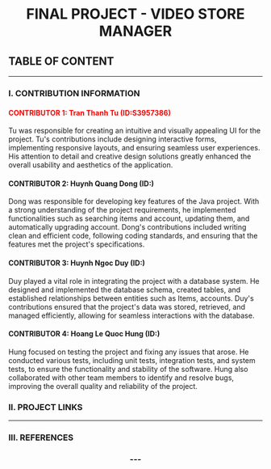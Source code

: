 <h1 align="center">FINAL PROJECT - VIDEO STORE MANAGER</h1>

## TABLE OF CONTENT

---

### I. CONTRIBUTION INFORMATION

#### <p style="color:red;">CONTRIBUTOR 1: Tran Thanh Tu (ID:S3957386)</p>

Tu was responsible for creating an intuitive and visually appealing UI for the project. Tu's contributions include designing interactive forms, implementing responsive layouts, and ensuring seamless user experiences. His attention to detail and creative design solutions greatly enhanced the overall usability and aesthetics of the application.

#### CONTRIBUTOR 2: Huynh Quang Dong (ID:)

Dong was responsible for developing key features of the Java project. With a strong understanding of the project requirements, he implemented functionalities such as searching items and account, updating them, and automatically upgrading account. Dong's contributions included writing clean and efficient code, following coding standards, and ensuring that the features met the project's specifications.

#### CONTRIBUTOR 3: Huynh Ngoc Duy (ID:)

Duy played a vital role in integrating the project with a database system. He designed and implemented the database schema, created tables, and established relationships between entities such as Items, accounts. Duy's contributions ensured that the project's data was stored, retrieved, and managed efficiently, allowing for seamless interactions with the database.

#### CONTRIBUTOR 4: Hoang Le Quoc Hung (ID:)

Hung focused on testing the project and fixing any issues that arose. He conducted various tests, including unit tests, integration tests, and system tests, to ensure the functionality and stability of the software. Hung also collaborated with other team members to identify and resolve bugs, improving the overall quality and reliability of the project.

### II. PROJECT LINKS

---

### III. REFERENCES

<h3 align="center">---</h3>
